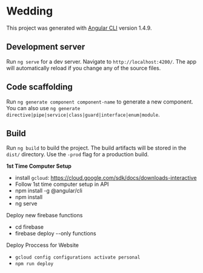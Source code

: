 # Wedding

This project was generated with [Angular CLI](https://github.com/angular/angular-cli) version 1.4.9.

## Development server

Run `ng serve` for a dev server. Navigate to `http://localhost:4200/`. The app will automatically reload if you change any of the source files.

## Code scaffolding

Run `ng generate component component-name` to generate a new component. You can also use `ng generate directive|pipe|service|class|guard|interface|enum|module`.

## Build

Run `ng build` to build the project. The build artifacts will be stored in the `dist/` directory. Use the `-prod` flag for a production build.



 **1st Time Computer Setup**
 - install `gcloud`: https://cloud.google.com/sdk/docs/downloads-interactive
 - Follow 1st time computer setup in API
 - npm install -g @angular/cli
 - npm install
 - ng serve


Deploy new firebase functions 
 - cd firebase
 - firebase deploy --only functions

 Deploy Proccess for Website
 - `gcloud config configurations activate personal`	
 - `npm run deploy`